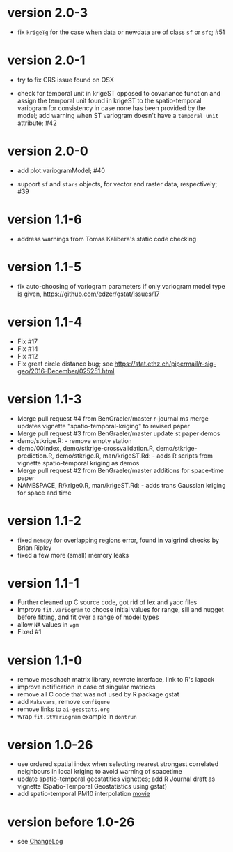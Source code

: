 # version 2.0-3

*  fix `krigeTg` for the case when data or newdata are of class `sf` or `sfc`; #51

# version 2.0-1

* try to fix CRS issue found on OSX

* check for temporal unit in krigeST opposed to covariance function and assign the temporal unit found in krigeST to the spatio-temporal variogram for consistency in case none has been provided by the model; add warning when ST variogram doesn't have a `temporal unit` attribute; #42

# version 2.0-0

* add plot.variogramModel; #40

* support `sf` and `stars` objects, for vector and raster data, respectively; #39

#  version 1.1-6 
 
  * address warnings from Tomas Kalibera's static code checking

#  version 1.1-5
 
  * fix auto-choosing of variogram parameters if only variogram model type is given,
        https://github.com/edzer/gstat/issues/17

#  version 1.1-4
 
   * Fix #17
   * Fix #14
   * Fix #12
   * Fix great circle distance bug; see https://stat.ethz.ch/pipermail/r-sig-geo/2016-December/025251.html

#  version 1.1-3
  
* Merge pull request #4 from BenGraeler/master r-journal ms merge updates vignette "spatio-temporal-kriging" to revised paper
* Merge pull request #3 from BenGraeler/master update st paper demos
* demo/stkrige.R: - remove empty station
* demo/00Index, demo/stkrige-crossvalidation.R, demo/stkrige-prediction.R, demo/stkrige.R, man/krigeST.Rd: - adds R scripts from vignette spatio-temporal kriging as demos
* Merge pull request #2 from BenGraeler/master additions for space-time paper
* NAMESPACE, R/krige0.R, man/krigeST.Rd: - adds trans Gaussian kriging for space and time

#  version 1.1-2
  
* fixed `memcpy` for overlapping regions error, found in valgrind checks by Brian Ripley
* fixed a few more (small) memory leaks

#  version 1.1-1
  
* Further cleaned up C source code, got rid of lex and yacc files
* Improve `fit.variogram` to choose initial values for range, sill and nugget before fitting, and fit over a range of model types
* allow `NA` values in `vgm`
* Fixed #1

#  version 1.1-0
  
* remove meschach matrix library, rewrote interface, link to R's lapack
* improve notification in case of singular matrices
* remove all C code that was not used by R package gstat
* add `Makevars`, remove `configure`
* remove links to `ai-geostats.org`
* wrap `fit.StVariogram` example in `dontrun`

#  version 1.0-26
  
* use ordered spatial index when selecting nearest strongest correlated neighbours in local kriging to avoid warning of spacetime
* update spatio-temporal geostatitics vignettes; add R Journal draft as vignette (Spatio-Temporal Geostatistics using gstat)
* add spatio-temporal PM10 interpolation [movie](http://gstat.r-forge.r-project.org/STpred.html)

#  version before 1.0-26

* see [ChangeLog](https://github.com/r-spatial/gstat/blob/master/inst/ChangeLog)
